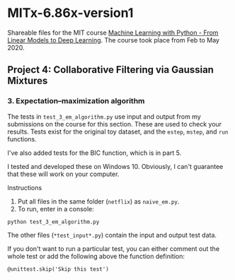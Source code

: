# MITx-6.86x-version1
Shareable files for the MIT course [Machine Learning with Python - From Linear Models to Deep Learning](https://courses.edx.org/courses/course-v1:MITx+6.86x+1T2020/course/). The course took place from Feb to May 2020.

## Project 4: Collaborative Filtering via Gaussian Mixtures

### 3. Expectation–maximization algorithm

The tests in `test_3_em_algorithm.py` use input and output from my submissions on the course for this section. These are used to check your results. Tests exist for the original toy dataset, and the `estep`, `mstep`, and `run` functions.

I've also added tests for the BIC function, which is in part 5.

I tested and developed these on Windows 10. Obviously, I can't guarantee that these 
will work on your computer.

Instructions

1. Put all files in the same folder (`netflix`) as `naive_em.py`. 
2. To run, enter in a console:
```
python test_3_em_algorithm.py
```

The other files (`*test_input*.py`) contain the input and output test data. 

If you don't want to run a particular test, you can either comment out the whole test 
or add the following above the function definition:
```
@unittest.skip('Skip this test')
```
